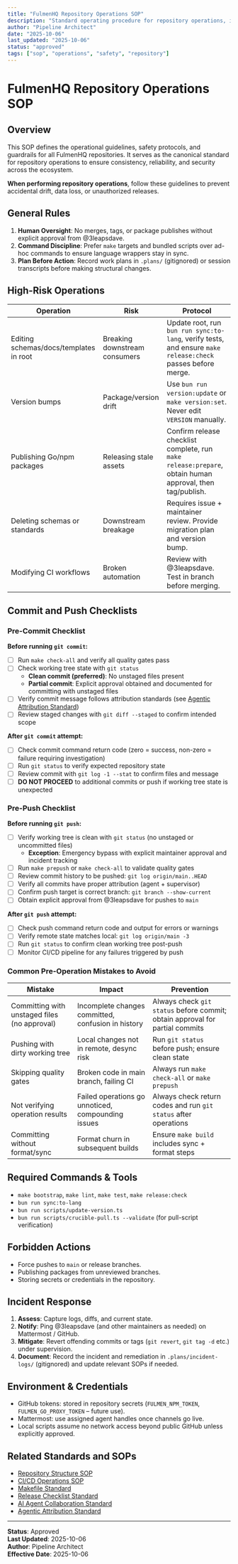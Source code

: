 ```yaml
---
title: "FulmenHQ Repository Operations SOP"
description: "Standard operating procedure for repository operations, including safety protocols and guardrails"
author: "Pipeline Architect"
date: "2025-10-06"
last_updated: "2025-10-06"
status: "approved"
tags: ["sop", "operations", "safety", "repository"]
---
```


# FulmenHQ Repository Operations SOP

## Overview

This SOP defines the operational guidelines, safety protocols, and guardrails for all FulmenHQ repositories. It serves as the canonical standard for repository operations to ensure consistency, reliability, and security across the ecosystem.

**When performing repository operations**, follow these guidelines to prevent accidental drift, data loss, or unauthorized releases.

## General Rules

1. **Human Oversight**: No merges, tags, or package publishes without explicit approval from @3leapsdave.
2. **Command Discipline**: Prefer `make` targets and bundled scripts over ad-hoc commands to ensure language wrappers stay in sync.
3. **Plan Before Action**: Record work plans in `.plans/` (gitignored) or session transcripts before making structural changes.

## High-Risk Operations

| Operation                              | Risk                          | Protocol                                                                                                    |
| -------------------------------------- | ----------------------------- | ----------------------------------------------------------------------------------------------------------- |
| Editing schemas/docs/templates in root | Breaking downstream consumers | Update root, run `bun run sync:to-lang`, verify tests, and ensure `make release:check` passes before merge. |
| Version bumps                          | Package/version drift         | Use `bun run version:update` or `make version:set`. Never edit `VERSION` manually.                          |
| Publishing Go/npm packages             | Releasing stale assets        | Confirm release checklist complete, run `make release:prepare`, obtain human approval, then tag/publish.    |
| Deleting schemas or standards          | Downstream breakage           | Requires issue + maintainer review. Provide migration plan and version bump.                                |
| Modifying CI workflows                 | Broken automation             | Review with @3leapsdave. Test in branch before merging.                                                     |

## Commit and Push Checklists

### Pre-Commit Checklist

**Before running `git commit`:**

- [ ] Run `make check-all` and verify all quality gates pass
- [ ] Check working tree state with `git status`
  - **Clean commit (preferred)**: No unstaged files present
  - **Partial commit**: Explicit approval obtained and documented for committing with unstaged files
- [ ] Verify commit message follows attribution standards (see [Agentic Attribution Standard](../standards/agentic-attribution.md))
- [ ] Review staged changes with `git diff --staged` to confirm intended scope

**After `git commit` attempt:**

- [ ] Check commit command return code (zero = success, non-zero = failure requiring investigation)
- [ ] Run `git status` to verify expected repository state
- [ ] Review commit with `git log -1 --stat` to confirm files and message
- [ ] **DO NOT PROCEED** to additional commits or push if working tree state is unexpected

### Pre-Push Checklist

**Before running `git push`:**

- [ ] Verify working tree is clean with `git status` (no unstaged or uncommitted files)
  - **Exception**: Emergency bypass with explicit maintainer approval and incident tracking
- [ ] Run `make prepush` or `make check-all` to validate quality gates
- [ ] Review commit history to be pushed: `git log origin/main..HEAD`
- [ ] Verify all commits have proper attribution (agent + supervisor)
- [ ] Confirm push target is correct branch: `git branch --show-current`
- [ ] Obtain explicit approval from @3leapsdave for pushes to `main`

**After `git push` attempt:**

- [ ] Check push command return code and output for errors or warnings
- [ ] Verify remote state matches local: `git log origin/main -3`
- [ ] Run `git status` to confirm clean working tree post-push
- [ ] Monitor CI/CD pipeline for any failures triggered by push

### Common Pre-Operation Mistakes to Avoid

| Mistake | Impact | Prevention |
|---------|--------|------------|
| Committing with unstaged files (no approval) | Incomplete changes committed, confusion in history | Always check `git status` before commit; obtain approval for partial commits |
| Pushing with dirty working tree | Local changes not in remote, desync risk | Run `git status` before push; ensure clean state |
| Skipping quality gates | Broken code in main branch, failing CI | Always run `make check-all` or `make prepush` |
| Not verifying operation results | Failed operations go unnoticed, compounding issues | Always check return codes and run `git status` after operations |
| Committing without format/sync | Format churn in subsequent builds | Ensure `make build` includes sync + format steps |

## Required Commands & Tools

- `make bootstrap`, `make lint`, `make test`, `make release:check`
- `bun run sync:to-lang`
- `bun run scripts/update-version.ts`
- `bun run scripts/crucible-pull.ts --validate` (for pull-script verification)

## Forbidden Actions

- Force pushes to `main` or release branches.
- Publishing packages from unreviewed branches.
- Storing secrets or credentials in the repository.

## Incident Response

1. **Assess**: Capture logs, diffs, and current state.
2. **Notify**: Ping @3leapsdave (and other maintainers as needed) on Mattermost / GitHub.
3. **Mitigate**: Revert offending commits or tags (`git revert`, `git tag -d` etc.) under supervision.
4. **Document**: Record the incident and remediation in `.plans/incident-logs/` (gitignored) and update relevant SOPs if needed.

## Environment & Credentials

- GitHub tokens: stored in repository secrets (`FULMEN_NPM_TOKEN`, `FULMEN_GO_PROXY_TOKEN` – future use).
- Mattermost: use assigned agent handles once channels go live.
- Local scripts assume no network access beyond public GitHub unless explicitly approved.

## Related Standards and SOPs

- [Repository Structure SOP](repository-structure.md)
- [CI/CD Operations SOP](cicd-operations.md)
- [Makefile Standard](../standards/makefile-standard.md)
- [Release Checklist Standard](../standards/release-checklist-standard.md)
- [AI Agent Collaboration Standard](../standards/ai-agents.md)
- [Agentic Attribution Standard](../standards/agentic-attribution.md)

---

**Status**: Approved  
**Last Updated**: 2025-10-06  
**Author**: Pipeline Architect  
**Effective Date**: 2025-10-06
